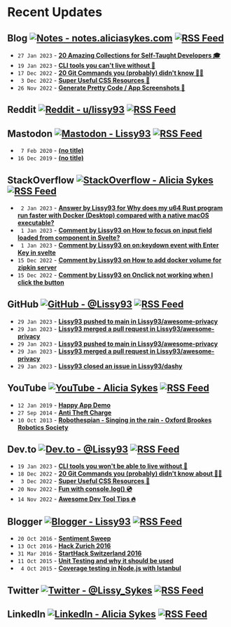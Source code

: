 # Recent Updates

## Blog [![Notes - notes.aliciasykes.com](https://img.shields.io/badge/-Notes-262654?style=flat&logo=micro.blog&logoColor=white)](https://notes.aliciasykes.com "Personal Blog - notes.aliciasykes.com") [![RSS Feed](https://img.shields.io/badge/-RSS-FFF?style=flat&logo=rss&logoColor=FFA500)](https://raw.githubusercontent.com/Lissy93/feeds/main/blog.atom)
<!-- blog-feed start -->
- `27 Jan 2023` - **[20 Amazing Collections for Self-Taught Developers 🎓](https://notes.aliciasykes.com/42310/20-amazing-collections-for-self-taught-developers)**
- `19 Jan 2023` - **[CLI tools you can't live without 🔧](https://notes.aliciasykes.com/41983/cli-tools-you-can-t-live-without)**
- `17 Dec 2022` - **[20 Git Commands you (probably) didn't know 🧙‍♂️](https://notes.aliciasykes.com/41171/20-git-commands-you-probably-didn-t-know)**
- ` 3 Dec 2022` - **[Super Useful CSS Resources 🌈](https://notes.aliciasykes.com/40638/super-useful-css-resources)**
- `26 Nov 2022` - **[Generate Pretty Code / App Screenshots 📸](https://notes.aliciasykes.com/40473/generate-pretty-code-app-screenshots)**
<!-- blog-feed end -->

## Reddit [![Reddit - u/lissy93](https://img.shields.io/badge/-Lissy93-ff4500?style=flat&logo=reddit&logoColor=white)](https://www.reddit.com/user/lissy93 "Reddit - u/lissy93") [![RSS Feed](https://img.shields.io/badge/-RSS-FFF?style=flat&logo=rss&logoColor=FFA500)](https://raw.githubusercontent.com/Lissy93/feeds/main/reddit.atom)
<!-- reddit-feed start -->
<!-- reddit-feed end -->

## Mastodon [![Mastodon - Lissy93](https://img.shields.io/badge/-Alicia_Sykes-6364FF?style=flat&logo=mastodon&logoColor=white)](https://mastodon.social/@lissy93 "Mastodon - Lissy93") [![RSS Feed](https://img.shields.io/badge/-RSS-FFF?style=flat&logo=rss&logoColor=FFA500)](https://raw.githubusercontent.com/Lissy93/feeds/main/mastodon.atom)
<!-- mastodon-feed start -->
- ` 7 Feb 2020` - **[(no title)](https://mastodon.social/@lissy93/103618193624255774)**
- `16 Dec 2019` - **[(no title)](https://mastodon.social/@lissy93/103317934703028255)**
<!-- mastodon-feed end -->

## StackOverflow [![StackOverflow - Alicia Sykes](https://img.shields.io/badge/-Alicia-f48225?style=flat&logo=Stackoverflow&logoColor=white)](https://stackoverflow.com/users/979052/alicia "StackOverflow - Alicia Sykes") [![RSS Feed](https://img.shields.io/badge/-RSS-FFF?style=flat&logo=rss&logoColor=FFA500)](https://raw.githubusercontent.com/Lissy93/feeds/main/stackoverflow.atom)
<!-- stackoverflow-feed start -->
- ` 2 Jan 2023` - **[Answer by Lissy93 for Why does my u64 Rust program run faster with Docker (Desktop) compared with a native macOS executable?](https://stackoverflow.com/questions/66432062/why-does-my-u64-rust-program-run-faster-with-docker-desktop-compared-with-a-na/74987359#74987359)**
- ` 1 Jan 2023` - **[Comment by Lissy93 on How to focus on input field loaded from component in Svelte?](https://stackoverflow.com/questions/57354001/how-to-focus-on-input-field-loaded-from-component-in-svelte/57355578#57355578)**
- ` 1 Jan 2023` - **[Comment by Lissy93 on on:keydown event with Enter Key in svelte](https://stackoverflow.com/questions/72030745/onkeydown-event-with-enter-key-in-svelte/72031473#72031473)**
- `15 Dec 2022` - **[Comment by Lissy93 on How to add docker volume for zipkin server](https://stackoverflow.com/questions/74817558/how-to-add-docker-volume-for-zipkin-server)**
- `15 Dec 2022` - **[Comment by Lissy93 on Onclick not working when I click the button](https://stackoverflow.com/questions/74818587/onclick-not-working-when-i-click-the-button)**
<!-- stackoverflow-feed end -->

## GitHub [![GitHub - @Lissy93](https://img.shields.io/badge/-Lissy93-3a3a3a?style=flat&logo=GitHub&logoColor=white)](https://github.com/Lissy93 "GitHub - @Lissy93") [![RSS Feed](https://img.shields.io/badge/-RSS-FFF?style=flat&logo=rss&logoColor=FFA500)](https://raw.githubusercontent.com/Lissy93/feeds/main/github.atom)
<!-- github-feed start -->
- `29 Jan 2023` - **[Lissy93 pushed to main in Lissy93/awesome-privacy](https://github.com/Lissy93/awesome-privacy/compare/cae7b723a6...df686cd77a)**
- `29 Jan 2023` - **[Lissy93 merged a pull request in Lissy93/awesome-privacy](https://github.com/Lissy93/awesome-privacy/pull/154)**
- `29 Jan 2023` - **[Lissy93 pushed to main in Lissy93/awesome-privacy](https://github.com/Lissy93/awesome-privacy/compare/359414f534...cae7b723a6)**
- `29 Jan 2023` - **[Lissy93 merged a pull request in Lissy93/awesome-privacy](https://github.com/Lissy93/awesome-privacy/pull/153)**
- `29 Jan 2023` - **[Lissy93 closed an issue in Lissy93/dashy](https://github.com/Lissy93/dashy/issues/984)**
<!-- github-feed end -->

## YouTube [![YouTube - Alicia Sykes](https://img.shields.io/badge/-Alicia_Sykes-FF0000?style=flat&logo=youtube&logoColor=white)](https://youtube.com/@AliciaSykes "YouTube - Alicia Sykes") [![RSS Feed](https://img.shields.io/badge/-RSS-FFF?style=flat&logo=rss&logoColor=FFA500)](https://raw.githubusercontent.com/Lissy93/feeds/main/youtube.atom)
<!-- youtube-feed start -->
- `12 Jan 2019` - **[Happy App Demo](https://www.youtube.com/watch?v=c-k9rYxTwxI)**
- `27 Sep 2014` - **[Anti Theft Charge](https://www.youtube.com/watch?v=NcJKDmoKlXQ)**
- `10 Oct 2013` - **[Robothespian - Singing in the rain - Oxford Brookes Robotics Society](https://www.youtube.com/watch?v=mnXzTzuF5Kw)**
<!-- youtube-feed end -->

## Dev.to [![Dev.to - @Lissy93](https://img.shields.io/badge/-Lissy93-a75fff?style=flat&logo=Dev.to&logoColor=white)](https://dev.to/lissy93 "Dev.to - @Lissy93") [![RSS Feed](https://img.shields.io/badge/-RSS-FFF?style=flat&logo=rss&logoColor=FFA500)](https://raw.githubusercontent.com/Lissy93/feeds/main/dev-to.atom)
<!-- dev-to-feed start -->
- `19 Jan 2023` - **[CLI tools you won't be able to live without 🔧](https://dev.to/lissy93/cli-tools-you-cant-live-without-57f6)**
- `18 Dec 2022` - **[20 Git Commands you (probably) didn't know about 🧙‍♂️](https://dev.to/lissy93/20-git-commands-you-probably-didnt-know-about-4j4o)**
- ` 3 Dec 2022` - **[Super Useful CSS Resources 🌈](https://dev.to/lissy93/super-useful-css-resources-1ba3)**
- `20 Nov 2022` - **[Fun with console.log() 💿](https://dev.to/lissy93/fun-with-consolelog-3i59)**
- `14 Nov 2022` - **[Awesome Dev Tool Tips 🔥](https://dev.to/lissy93/awesome-dev-tool-tips-32oo)**
<!-- dev-to-feed end -->

## Blogger [![Blogger - Lissy93](https://img.shields.io/badge/-Lissy93-FF5722?style=flat&logo=blogger&logoColor=white)](https://lissy93.blogspot.com/ "Blogger - Lissy93") [![RSS Feed](https://img.shields.io/badge/-RSS-FFF?style=flat&logo=rss&logoColor=FFA500)](https://raw.githubusercontent.com/Lissy93/feeds/main/blogger.atom)
<!-- blogger-feed start -->
- `20 Oct 2016` - **[Sentiment Sweep](https://lissy93.blogspot.com/2016/10/sentiment-sweep.html)**
- `13 Oct 2016` - **[Hack Zurich 2016](https://lissy93.blogspot.com/2016/10/hack-zurich-2016.html)**
- `31 Mar 2016` - **[StartHack Switzerland 2016](https://lissy93.blogspot.com/2016/03/starthack-switzerland-2016.html)**
- `11 Oct 2015` - **[Unit Testing and why it should be used](https://lissy93.blogspot.com/2015/10/unit-testing-and-why-it-should-be-used.html)**
- ` 4 Oct 2015` - **[Coverage testing in Node.js with Istanbul](https://lissy93.blogspot.com/2015/10/coverage-testing-in-nodejs-with-istanbul.html)**
<!-- blogger-feed end -->

## Twitter [![Twitter - @Lissy_Sykes](https://img.shields.io/badge/-@Lissy_Sykes-00acee?style=flat&logo=Twitter&logoColor=white)](https://twitter.com/Lissy_Sykes "Twitter - @Lissy_Sykes") [![RSS Feed](https://img.shields.io/badge/-RSS-FFF?style=flat&logo=rss&logoColor=FFA500)](https://raw.githubusercontent.com/Lissy93/feeds/main/twitter.atom)


## LinkedIn [![LinkedIn - Alicia Sykes](https://img.shields.io/badge/-Alicia_Sykes-0072b1?style=flat&logo=Linkedin&logoColor=white)](https://www.linkedin.com/in/aliciasykes "LinkedIn - Alicia Sykes") [![RSS Feed](https://img.shields.io/badge/-RSS-FFF?style=flat&logo=rss&logoColor=FFA500)](https://raw.githubusercontent.com/Lissy93/feeds/main/linkedin.atom)



